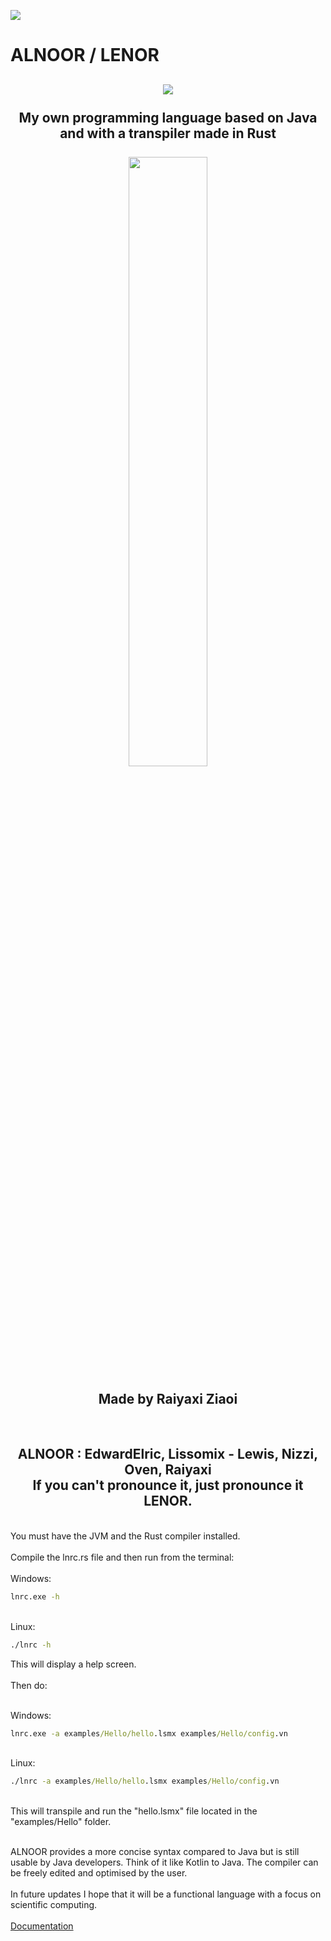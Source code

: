 <img src="https://i.imgur.com/lRzzpEU.png"></img>

# ALNOOR / LENOR

<div align="center"><h2>
<img src="https://i.imgur.com/6YKWjdo.png"></img><br/><br/>
My own programming language based on Java and with a transpiler made in Rust<br/><br/><a href="#">
    <img src="https://i.imgur.com/p9RP9uK.png" width="50%"/>
</a><br/><br/>Made by Raiyaxi Ziaoi
</h2></div>
<br/>
<div align="center"><h2>
ALNOOR : EdwardElric, Lissomix - Lewis, Nizzi, Oven, Raiyaxi<br/>
If you can't pronounce it, just pronounce it LENOR.
</h2></div>
<br/>
You must have the JVM and the Rust compiler installed.
<br/>
<br/>
Compile the lnrc.rs file and then run from the terminal:<br/><br/>
Windows:<br/>

```cmd
lnrc.exe -h
```

<br/>Linux:<br/>

```cmd
./lnrc -h
```

This will display a help screen.<br/><br/>Then do:

<br/>Windows:<br/>

```cmd
lnrc.exe -a examples/Hello/hello.lsmx examples/Hello/config.vn
```

<br/>Linux:<br/>

```cmd
./lnrc -a examples/Hello/hello.lsmx examples/Hello/config.vn
```

<br/> This will transpile and run the "hello.lsmx" file located in the "examples/Hello" folder.
<br/><br/>

ALNOOR provides a more concise syntax compared to Java but is still usable by Java developers. Think of it like Kotlin to Java. The compiler can be freely edited and optimised by the user.
<br/><br/>
In future updates I hope that it will be a functional language with a focus on scientific computing.
<br/><br/>
<a href="https://raiyaxi-ziaoi.github.io/docs.html">Documentation</a>
<br/><br/>
